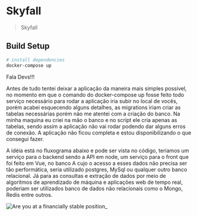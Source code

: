 # Skyfall

> Skyfall

## Build Setup

``` bash
# install dependencies
docker-compose up
```

Fala Devs!!!

Antes de tudo tentei deixar a aplicação da maneira mais simples possível, no momento em que o comando do docker-compose up fosse feito todo serviço necessário para rodar a aplicação iria subir no local de vocês, porém acabei esquecendo alguns detalhes, as migrations iriam criar as tabelas necessárias porém não me atentei com a criação do banco. Na minha maquina eu criei na mão o banco e no script ele cria apenas as tabelas, sendo assim a aplicação não vai rodar podendo dar alguns erros de conexão. A aplicação não ficou completa e estou disponibilizando o que consegui fazer. 

A idéia está no fluxograma abaixo e pode ser vista no código, teriamos um serviço para o backend sendo a API em node, um serviço para o front que foi feito em Vue, no banco A cujo o acesso a esses dados não precisa ser tão performática, seria utilizado postgres, MySql ou qualquer outro banco relacional. Já para as consultas e extração de dados por meio de algoritmos de aprendizado de máquina e aplicações web de tempo real, poderiam ser utilizados banco de dados não relacionais como o Mongo, Redis entre outros. 


![Are you at a financially stable position_](https://user-images.githubusercontent.com/22729595/71387651-95d03980-25d3-11ea-8d9f-2d55dceacfaf.jpg)
